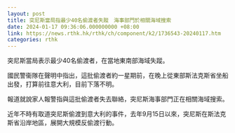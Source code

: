 ```yaml
---
layout: post
title: 突尼斯當局指最少40名偷渡者失蹤　海事部門於相關海域搜索
date: 2024-01-17 09:36:06.000000000 +08:00
link: https://news.rthk.hk/rthk/ch/component/k2/1736543-20240117.htm
categories: rthk
---
```


突尼斯當局表示最少40名偷渡者，在當地東南部海域失蹤。

國民警衞隊在聲明中指出，這批偷渡者約一星期前，在晚上從東部斯法克斯省坐船出發，打算前往意大利，目前下落不明。

報道就說家人報警指與這批偷渡者失去聯絡，突尼斯海事部門正在相關海域搜索。

近年不時有取道突尼斯偷渡到意大利的事件，去年9月15日以來，突尼斯在斯法克斯省沿岸地區，展開大規模反偷渡行動。
